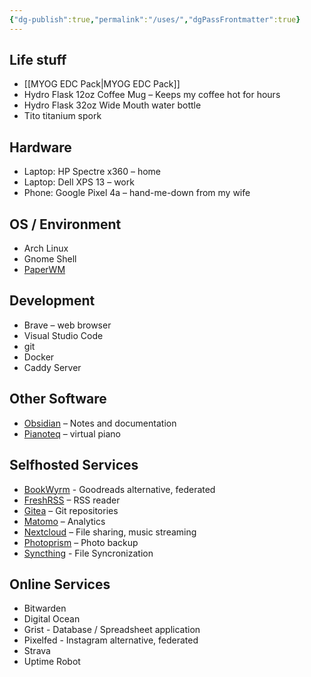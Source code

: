 ```yaml
---
{"dg-publish":true,"permalink":"/uses/","dgPassFrontmatter":true}
---
```



## Life stuff

- [[MYOG EDC Pack\|MYOG EDC Pack]]
- Hydro Flask 12oz Coffee Mug – Keeps my coffee hot for hours
- Hydro Flask 32oz Wide Mouth water bottle
- Tito titanium spork

## Hardware

- Laptop: HP Spectre x360 – home
- Laptop: Dell XPS 13 – work
- Phone: Google Pixel 4a – hand-me-down from my wife

## OS / Environment

- Arch Linux
- Gnome Shell
- [PaperWM](https://github.com/paperwm/PaperWM)

## Development

- Brave – web browser
- Visual Studio Code
- git
- Docker
- Caddy Server

## Other Software

- [Obsidian](https://obsidian.md/) – Notes and documentation
- [Pianoteq](https://www.pianoteq.com/) – virtual piano

## Selfhosted Services

- [BookWyrm](https://joinbookwyrm.com/) - Goodreads alternative, federated
- [FreshRSS](https://www.freshrss.org/) – RSS reader
- [Gitea](https://gitea.io/en-us/) – Git repositories
- [Matomo](https://matomo.org/) – Analytics
- [Nextcloud](https://nextcloud.com/) – File sharing, music streaming
- [Photoprism](https://photoprism.app/) – Photo backup
- [Syncthing](https://syncthing.net/) - File Syncronization

## Online Services

- Bitwarden
- Digital Ocean
- Grist - Database / Spreadsheet application
- Pixelfed - Instagram alternative, federated
- Strava
- Uptime Robot